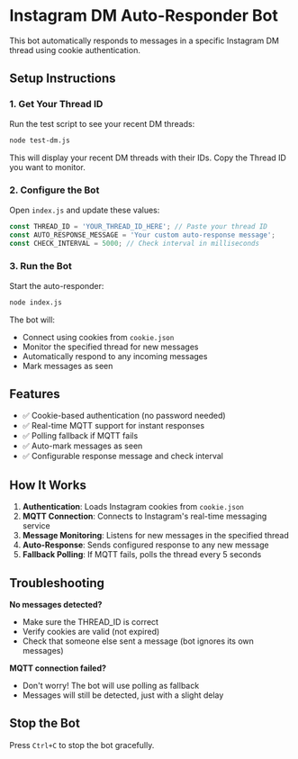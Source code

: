 # Instagram DM Auto-Responder Bot

This bot automatically responds to messages in a specific Instagram DM thread using cookie authentication.

## Setup Instructions

### 1. Get Your Thread ID

Run the test script to see your recent DM threads:

```bash
node test-dm.js
```

This will display your recent DM threads with their IDs. Copy the Thread ID you want to monitor.

### 2. Configure the Bot

Open `index.js` and update these values:

```javascript
const THREAD_ID = 'YOUR_THREAD_ID_HERE'; // Paste your thread ID
const AUTO_RESPONSE_MESSAGE = 'Your custom auto-response message';
const CHECK_INTERVAL = 5000; // Check interval in milliseconds
```

### 3. Run the Bot

Start the auto-responder:

```bash
node index.js
```

The bot will:

- Connect using cookies from `cookie.json`
- Monitor the specified thread for new messages
- Automatically respond to any incoming messages
- Mark messages as seen

## Features

- ✅ Cookie-based authentication (no password needed)
- ✅ Real-time MQTT support for instant responses
- ✅ Polling fallback if MQTT fails
- ✅ Auto-mark messages as seen
- ✅ Configurable response message and check interval

## How It Works

1. **Authentication**: Loads Instagram cookies from `cookie.json`
2. **MQTT Connection**: Connects to Instagram's real-time messaging service
3. **Message Monitoring**: Listens for new messages in the specified thread
4. **Auto-Response**: Sends configured response to any new message
5. **Fallback Polling**: If MQTT fails, polls the thread every 5 seconds

## Troubleshooting

**No messages detected?**

- Make sure the THREAD_ID is correct
- Verify cookies are valid (not expired)
- Check that someone else sent a message (bot ignores its own messages)

**MQTT connection failed?**

- Don't worry! The bot will use polling as fallback
- Messages will still be detected, just with a slight delay

## Stop the Bot

Press `Ctrl+C` to stop the bot gracefully.
